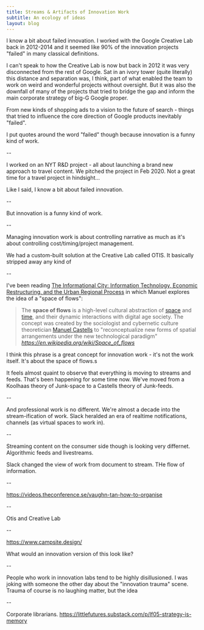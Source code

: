 ```yaml
---
title: Streams & Artifacts of Innovation Work
subtitle: An ecology of ideas
layout: blog
---
```


I know a bit about failed innovation. I worked with the Google Creative Lab back in 2012-2014 and it seemed like 90% of the innovation projects "failed" in many classical definitions.

I can't speak to how the Creative Lab is now but back in 2012 it was very disconnected from the rest of Google. Sat in an ivory tower (quite literally) this distance and separation was, I think, part of what enabled the team to work on weird and wonderful projects without oversight. But it was also the downfall of many of the projects that tried to bridge the gap and inform the main corporate strategy of big-G Google proper.

From new kinds of shopping ads to a vision to the future of search - things that tried to influence the core direction of Google products inevitably "failed".

I put quotes around the word "failed" though because innovation is a funny kind of work.

--

I worked on an NYT R&D project - all about launching a brand new approach to travel content. We pitched the project in Feb 2020. Not a great time for a travel project in hindsight...

Like I said, I know a bit about failed innovation.

--

But innovation is a funny kind of work.

--

Managing innovation work is about controlling narrative as much as it's about controlling cost/timing/project management.

We had a custom-built solution at the Creative Lab called OTIS. It basically stripped away any kind of 

--

I've been reading [The Informational City: Information Technology, Economic Restructuring, and the Urban Regional Process](https://www.amazon.com/Informational-City-Economic-Restructuring-Development/dp/0631179372) in which Manuel explores the idea of a "space of flows":

<blockquote class="quoteback" darkmode="" data-title="Space%20of%20flows%20-%20Wikipedia" data-author="" cite="https://en.wikipedia.org/wiki/Space_of_flows">
The <b>space of flows</b> is a high-level cultural abstraction of <a href="https://en.wikipedia.org/wiki/Space" title="Space" target="_blank" rel="noopener">space</a> and <a href="https://en.wikipedia.org/wiki/Time" title="Time" target="_blank" rel="noopener">time</a>, and their dynamic interactions with digital age society. The concept was created by the sociologist and cybernetic culture theoretician <a href="https://en.wikipedia.org/wiki/Manuel_Castells" title="Manuel Castells" target="_blank" rel="noopener">Manuel Castells</a> to "reconceptualize new forms of spatial arrangements under the new technological paradigm"
<footer> <cite><a href="https://en.wikipedia.org/wiki/Space_of_flows">https://en.wikipedia.org/wiki/Space_of_flows</a></cite></footer>
</blockquote>
<script note="" src="https://cdn.jsdelivr.net/gh/Blogger-Peer-Review/quotebacks@1/quoteback.js"></script>

I think this phrase is a great concept for innovation work - it's not the work itself. It's about the space of flows.s

It feels almost quaint to observe that everything is moving to streams and feeds. That's been happening for some time now. We've moved from a Koolhaas theory of Junk-space to a Castells theory of Junk-feeds.

--

And professional work is no different. We're almost a decade into the stream-ification of work. Slack heralded an era of realtime notifications, channels (as virtual spaces to work in). 


--

Streaming content on the consumer side though is looking very differnet. Algorithmic feeds and livestreams.





Slack changed the view of work from document to stream. THe flow of information.

--

https://videos.theconference.se/vaughn-tan-how-to-organise

--

Otis and Creative Lab

--

https://www.campsite.design/

What would an innovation version of this look like?

--

People who work in innovation labs tend to be highly disillusioned. I was joking with someone the other day about the "innovation trauma" scene. Trauma of course is no laughing matter, but the idea 

--

Corporate librarians. https://littlefutures.substack.com/p/lf05-strategy-is-memory